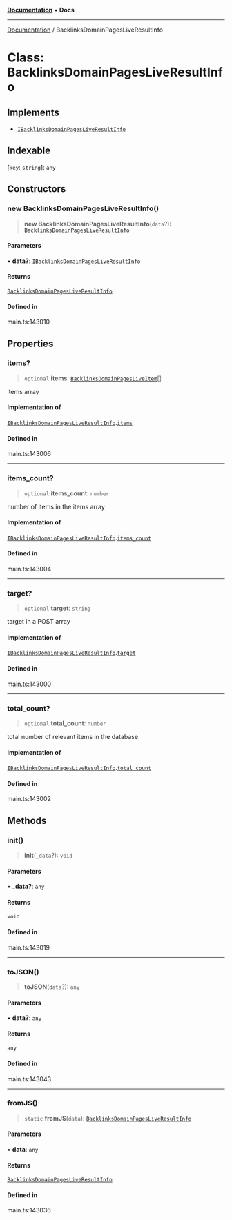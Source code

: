 [**Documentation**](../README.md) • **Docs**

***

[Documentation](../globals.md) / BacklinksDomainPagesLiveResultInfo

# Class: BacklinksDomainPagesLiveResultInfo

## Implements

- [`IBacklinksDomainPagesLiveResultInfo`](../interfaces/IBacklinksDomainPagesLiveResultInfo.md)

## Indexable

 \[`key`: `string`\]: `any`

## Constructors

### new BacklinksDomainPagesLiveResultInfo()

> **new BacklinksDomainPagesLiveResultInfo**(`data`?): [`BacklinksDomainPagesLiveResultInfo`](BacklinksDomainPagesLiveResultInfo.md)

#### Parameters

• **data?**: [`IBacklinksDomainPagesLiveResultInfo`](../interfaces/IBacklinksDomainPagesLiveResultInfo.md)

#### Returns

[`BacklinksDomainPagesLiveResultInfo`](BacklinksDomainPagesLiveResultInfo.md)

#### Defined in

main.ts:143010

## Properties

### items?

> `optional` **items**: [`BacklinksDomainPagesLiveItem`](BacklinksDomainPagesLiveItem.md)[]

items array

#### Implementation of

[`IBacklinksDomainPagesLiveResultInfo`](../interfaces/IBacklinksDomainPagesLiveResultInfo.md).[`items`](../interfaces/IBacklinksDomainPagesLiveResultInfo.md#items)

#### Defined in

main.ts:143006

***

### items\_count?

> `optional` **items\_count**: `number`

number of items in the items array

#### Implementation of

[`IBacklinksDomainPagesLiveResultInfo`](../interfaces/IBacklinksDomainPagesLiveResultInfo.md).[`items_count`](../interfaces/IBacklinksDomainPagesLiveResultInfo.md#items_count)

#### Defined in

main.ts:143004

***

### target?

> `optional` **target**: `string`

target in a POST array

#### Implementation of

[`IBacklinksDomainPagesLiveResultInfo`](../interfaces/IBacklinksDomainPagesLiveResultInfo.md).[`target`](../interfaces/IBacklinksDomainPagesLiveResultInfo.md#target)

#### Defined in

main.ts:143000

***

### total\_count?

> `optional` **total\_count**: `number`

total number of relevant items in the database

#### Implementation of

[`IBacklinksDomainPagesLiveResultInfo`](../interfaces/IBacklinksDomainPagesLiveResultInfo.md).[`total_count`](../interfaces/IBacklinksDomainPagesLiveResultInfo.md#total_count)

#### Defined in

main.ts:143002

## Methods

### init()

> **init**(`_data`?): `void`

#### Parameters

• **\_data?**: `any`

#### Returns

`void`

#### Defined in

main.ts:143019

***

### toJSON()

> **toJSON**(`data`?): `any`

#### Parameters

• **data?**: `any`

#### Returns

`any`

#### Defined in

main.ts:143043

***

### fromJS()

> `static` **fromJS**(`data`): [`BacklinksDomainPagesLiveResultInfo`](BacklinksDomainPagesLiveResultInfo.md)

#### Parameters

• **data**: `any`

#### Returns

[`BacklinksDomainPagesLiveResultInfo`](BacklinksDomainPagesLiveResultInfo.md)

#### Defined in

main.ts:143036
